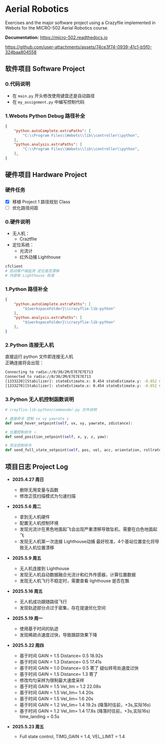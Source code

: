 # Aerial Robotics 
Exercises and the major software project using a Crazyflie implemented in Webots for the MICRO-502 Aerial Robotics course.

**Documentation:** https://micro-502.readthedocs.io



https://github.com/user-attachments/assets/74ce3f74-0939-41c1-b5f0-324baa804558


## **软件项目 Software Project**

### **0.代码说明**
- 在 `main.py` 开头修改使用键盘还是自动路径
- 在 `my_assignment.py` 中编写控制代码

### **1.Webots Python Debug 路径补全**
```json
{
    "python.autoComplete.extraPaths": [ 
        "C:\\Program Files\\Webots\\lib\\controller\\python",
    ],
    "python.analysis.extraPaths": [
        "C:\\Program Files\\Webots\\lib\\controller\\python",
    ],
}
```


## **硬件项目 Hardware Project**

### 硬件任务
- [x] 移植 Project 1 路径规划 Class
- [ ] 优化路径间距

### **0.硬件说明**
- 无人机：
  - Craztflie
- 定位系统：
  - 光流计
  - 红外动捕 Lighthouse

```bash
cfclient 
# 启动客户端监测 定位是否漂移
# 内部有 Lighthouse 校准
```

### **1.Python 路径补全**
```json
{
    "python.autoComplete.extraPaths": [ 
        "${workspaceFolder}\\crazyflie-lib-python"
    ],
    "python.analysis.extraPaths": [
        "${workspaceFolder}\\crazyflie-lib-python"
    ],
}
```

### **2.Python 连接无人机**
直接运行 python 文件即连接无人机  
正确连接将会出现：
```bash
Connecting to radio://0/30/2M/E7E7E7E713
Connected to radio://0/30/2M/E7E7E7E713
[1333220][Stabilizer]: stateEstimate.x: 0.454 stateEstimate.y: -0.852 stateEstimate.z: 0.008 stabilizer.yaw: -0.621 
[1333270][Stabilizer]: stateEstimate.x: 0.454 stateEstimate.y: -0.852 stateEstimate.z: 0.007 stabilizer.yaw: -0.616
```

### **3.Python 无人机控制函数说明**

```python
# crayflie-lib-python/commander.py 文件说明

# 盘旋命令 控制 vx vy yawrate z
def send_hover_setpoint(self, vx, vy, yawrate, zdistance):

# 位置控制命令 ⭐
def send_position_setpoint(self, x, y, z, yaw):

# 完全控制命令 
def send_full_state_setpoint(self, pos, vel, acc, orientation, rollrate, pitchrate, yawrate):

```


## **项目日志 Project Log**
- **2025.4.27 周日**
  - 删除无用变量与函数
  - 修改正弦扫描模式为匀速扫描
- **2025.5.6 周二**
  - 拿到无人机硬件
  - 配置无人机控制环境
  - 发现光流计在黑色地面起飞会出现严重漂移导致坠机，需要在白色地面起飞
  - 发现无人机第一次连接 Lighthouse动捕 最好校准，4个基站位置变化将导致无人机位置漂移
- **2025.5.9 周五**
  - 无人机连接到 Lighthouse
  - 发现无人机自动数据融合光流计和红外传感器，计算位置数据
  - 发现无人机飞行不稳定时，需要查看 lighthouse 是否在飘
- **2025.5.16 周五**
  - 无人机成功跟随路径飞行
  - 发现轨迹部分点过于密集，存在提速优化空间
- **2025.5.19 周一**
  - 使用基于时间的轨迹
  - 发现稀疏点速度过快，导致跟踪效果下降
- **2025.5.22 周四**
  - 基于时间 GAIN = 1.5 Distance= 0.5 18.92s
  - 基于时间 GAIN = 1.3 Distance= 0.5 17.41s
  - 基于时间 GAIN = 1.0 Distance= 0.5 寄了   疑似转弯处速度过快
  - 基于时间 GAIN = 1.5 Distance= 1.3 寄了
  - 修改均匀采样为限制最大速度采样
  - 基于时间 GAIN = 1.5 Vel_lim = 1.2 22.08s
  - 基于时间 GAIN = 1.5 Vel_lim= 1.4 20s
  - 基于时间 GAIN = 1.5 Vel_lim= 1.6 20s
  - 基于时间 GAIN = 1.2 Vel_lim= 1.4 19.2s (降落时往前，+3s,实际16s)
  - 基于时间 GAIN = 1.2 Vel_lim= 1.4 17.8s (降落时往前，+3s,实际16s)  time_landing = 0.5s

- **2025.5.23 周五**
  - Full state control, TIMG_GAIN = 1.4, VEL_LIMIT = 1.4

